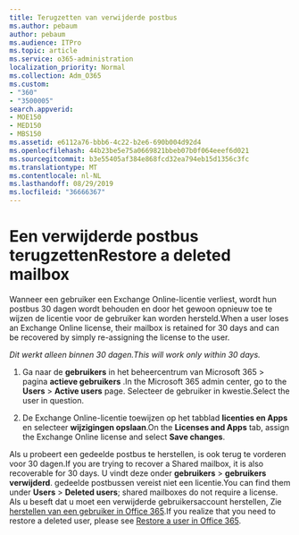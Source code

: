 ```yaml
---
title: Terugzetten van verwijderde postbus
ms.author: pebaum
author: pebaum
ms.audience: ITPro
ms.topic: article
ms.service: o365-administration
localization_priority: Normal
ms.collection: Adm_O365
ms.custom:
- "360"
- "3500005"
search.appverid:
- MOE150
- MED150
- MBS150
ms.assetid: e6112a76-bbb6-4c22-b2e6-690b004d92d4
ms.openlocfilehash: 44b23be5e75a0669821bbeb07b0f064eeef6d021
ms.sourcegitcommit: b3e55405af384e868fcd32ea794eb15d1356c3fc
ms.translationtype: MT
ms.contentlocale: nl-NL
ms.lasthandoff: 08/29/2019
ms.locfileid: "36666367"
---
```

# <a name="restore-a-deleted-mailbox"></a><span data-ttu-id="9a287-102">Een verwijderde postbus terugzetten</span><span class="sxs-lookup"><span data-stu-id="9a287-102">Restore a deleted mailbox</span></span>

<span data-ttu-id="9a287-103">Wanneer een gebruiker een Exchange Online-licentie verliest, wordt hun postbus 30 dagen wordt behouden en door het gewoon opnieuw toe te wijzen de licentie voor de gebruiker kan worden hersteld.</span><span class="sxs-lookup"><span data-stu-id="9a287-103">When a user loses an Exchange Online license, their mailbox is retained for 30 days and can be recovered by simply re-assigning the license to the user.</span></span>
  
 <span data-ttu-id="9a287-104">*Dit werkt alleen binnen 30 dagen.*</span><span class="sxs-lookup"><span data-stu-id="9a287-104">*This will work only within 30 days.*</span></span>  
  
1. <span data-ttu-id="9a287-105">Ga naar de **gebruikers** in het beheercentrum van Microsoft 365 \> pagina **actieve gebruikers** .</span><span class="sxs-lookup"><span data-stu-id="9a287-105">In the Microsoft 365 admin center, go to the **Users** \> **Active users** page.</span></span> <span data-ttu-id="9a287-106">Selecteer de gebruiker in kwestie.</span><span class="sxs-lookup"><span data-stu-id="9a287-106">Select the user in question.</span></span>

2. <span data-ttu-id="9a287-107">De Exchange Online-licentie toewijzen op het tabblad **licenties en Apps** en selecteer **wijzigingen opslaan**.</span><span class="sxs-lookup"><span data-stu-id="9a287-107">On the **Licenses and Apps** tab, assign the Exchange Online license and select **Save changes**.</span></span>

<span data-ttu-id="9a287-108">Als u probeert een gedeelde postbus te herstellen, is ook terug te vorderen voor 30 dagen.</span><span class="sxs-lookup"><span data-stu-id="9a287-108">If you are trying to recover a Shared mailbox, it is also recoverable for 30 days.</span></span> <span data-ttu-id="9a287-109">U vindt deze onder **gebruikers** \> **gebruikers verwijderd**. gedeelde postbussen vereist niet een licentie.</span><span class="sxs-lookup"><span data-stu-id="9a287-109">You can find them under **Users** \> **Deleted users**; shared mailboxes do not require a license.</span></span> <span data-ttu-id="9a287-110">Als u beseft dat u moet een verwijderde gebruikersaccount herstellen, Zie [herstellen van een gebruiker in Office 365](https://docs.microsoft.com/office365/admin/add-users/restore-user).</span><span class="sxs-lookup"><span data-stu-id="9a287-110">If you realize that you need to restore a deleted user, please see [Restore a user in Office 365](https://docs.microsoft.com/office365/admin/add-users/restore-user).</span></span>
  